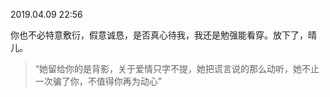 2019.04.09 22:56

你也不必特意敷衍，假意诚恳，是否真心待我，我还是勉强能看穿。放下了，晴儿。

> “她留给你的是背影，关于爱情只字不提，她把谎言说的那么动听，她不止一次骗了你，不值得你再为动心”
